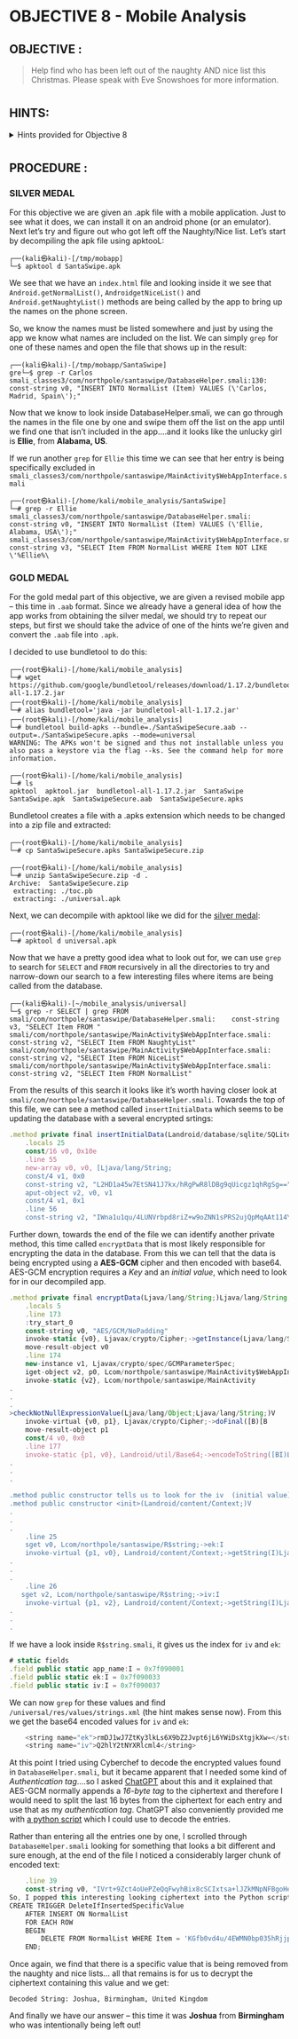 # OBJECTIVE 8 - Mobile Analysis #

## OBJECTIVE : ##
>Help find who has been left out of the naughty AND nice list this Christmas.  Please speak with Eve Snowshoes for more information.
#
## HINTS: ##
<details>
  <summary>Hints provided for Objective 8</summary>
  
>-	EASY
>    -  Try using apktool or jadx
>    -  Maybe look for what names are included and work back from that?
>-  HARD
>    -  So yeah, have you heard about this new Android app format?  Want to convert it to an APK file?
>    -  Obfuscated and encrypted?  Hmph.  Shame you can’t just run strings on the file.
  
</details>

#  

## PROCEDURE : ##
### SILVER MEDAL ###
For this objective we are given an .apk file with a mobile application.  Just to see what it does, we can install it on an android phone (or an emulator).  Next let’s try and figure out who got left off the Naughty/Nice list.  Let’s start by decompiling the apk file using apktooL:
```console
┌──(kali㉿kali)-[/tmp/mobapp]
└─$ apktool d SantaSwipe.apk
```

We see that we have an `index.html` file and looking inside it we see that `Android.getNormalList()`, `AndroidgetNiceList()` and `Android.getNaughtyList()` methods are being called by the app to bring up the names on the phone screen.

So, we know the names must be listed somewhere and just by using the app we know what names are included on the list.  We can simply `grep` for one of these names and open the file that shows up in the result:
```console
┌──(kali㉿kali)-[/tmp/mobapp/SantaSwipe]
gre└─$ grep -r Carlos   
smali_classes3/com/northpole/santaswipe/DatabaseHelper.smali:130:    const-string v0, "INSERT INTO NormalList (Item) VALUES (\'Carlos, Madrid, Spain\');"
```
Now that we know to look inside DatabaseHelper.smali, we can go through the names in the file one by one and swipe them off the list on the app until we find one that isn’t included in the app….and it looks like the unlucky girl is **Ellie**, from **Alabama, US**.

If we run another `grep` for `Ellie` this time we can see that her entry is being specifically excluded in `smali_classes3/com/northpole/santaswipe/MainActivity$WebAppInterface.smali`
```console
┌──(root㉿kali)-[/home/kali/mobile_analysis/SantaSwipe]
└─# grep -r Ellie 
smali_classes3/com/northpole/santaswipe/DatabaseHelper.smali:    const-string v0, "INSERT INTO NormalList (Item) VALUES (\'Ellie, Alabama, USA\');"
smali_classes3/com/northpole/santaswipe/MainActivity$WebAppInterface.smali:    const-string v3, "SELECT Item FROM NormalList WHERE Item NOT LIKE \'%Ellie%\
```

### GOLD MEDAL ###

For the gold medal part of this objective, we are given a revised mobile app – this time in `.aab` format.  Since we already have a general idea of how the app works from obtaining the silver medal, we should try to repeat our steps, but first we should take the advice of one of the hints we’re given and convert the `.aab` file into `.apk`.

I decided to use bundletool to do this:
```console
┌──(root㉿kali)-[/home/kali/mobile_analysis]
└─# wget https://github.com/google/bundletool/releases/download/1.17.2/bundletool-all-1.17.2.jar
┌──(root㉿kali)-[/home/kali/mobile_analysis]
└─# alias bundletool='java -jar bundletool-all-1.17.2.jar'
┌──(root㉿kali)-[/home/kali/mobile_analysis]
└─# bundletool build-apks --bundle=./SantaSwipeSecure.aab --output=./SantaSwipeSecure.apks --mode=universal
WARNING: The APKs won't be signed and thus not installable unless you also pass a keystore via the flag --ks. See the command help for more information.
                                                                                                                                                           
┌──(root㉿kali)-[/home/kali/mobile_analysis]
└─# ls
apktool  apktool.jar  bundletool-all-1.17.2.jar  SantaSwipe  SantaSwipe.apk  SantaSwipeSecure.aab  SantaSwipeSecure.apks
```

Bundletool creates a file with a .apks extension which needs to be changed into a zip file and extracted:
```console
┌──(root㉿kali)-[/home/kali/mobile_analysis]
└─# cp SantaSwipeSecure.apks SantaSwipeSecure.zip                       

┌──(root㉿kali)-[/home/kali/mobile_analysis]
└─# unzip SantaSwipeSecure.zip -d .
Archive:  SantaSwipeSecure.zip
 extracting: ./toc.pb                
 extracting: ./universal.apk         
```

Next, we can decompile with apktool like we did for the [silver medal](#SILVER-MEDAL):
```console
┌──(root㉿kali)-[/home/kali/mobile_analysis]
└─# apktool d universal.apk  
```

Now that we have a pretty good idea what to look out for, we can use `grep` to search for `SELECT` and `FROM` recursively in all the directories to try and narrow-down our search to a few interesting files where items are being called from the database.
```console
┌──(kali㉿kali)-[~/mobile_analysis/universal]
└─$ grep -r SELECT | grep FROM
smali/com/northpole/santaswipe/DatabaseHelper.smali:    const-string v3, "SELECT Item FROM "
smali/com/northpole/santaswipe/MainActivity$WebAppInterface.smali:    const-string v2, "SELECT Item FROM NaughtyList"
smali/com/northpole/santaswipe/MainActivity$WebAppInterface.smali:    const-string v2, "SELECT Item FROM NiceList"
smali/com/northpole/santaswipe/MainActivity$WebAppInterface.smali:    const-string v2, "SELECT Item FROM NormalList"
```

From the results of this search it looks like it’s worth having closer look at `smali/com/northpole/santaswipe/DatabaseHelper.smali`.  Towards the top of this file, we can see a method called `insertInitialData` which seems to be updating the database with a several encrypted srtings:

```javascript
.method private final insertInitialData(Landroid/database/sqlite/SQLiteDatabase;)V
    .locals 25
    const/16 v0, 0x10e
    .line 55
    new-array v0, v0, [Ljava/lang/String;
    const/4 v1, 0x0
    const-string v2, "L2HD1a45w7EtSN41J7kx/hRgPwR8lDBg9qUicgz1qhRgSg=="
    aput-object v2, v0, v1
    const/4 v1, 0x1
    .line 56
    const-string v2, "IWna1u1qu/4LUNVrbpd8riZ+w9oZNN1sPRS2ujQpMqAAt114Yw=="
```
Further down, towards the end of the file we can identify another private method, this time called `encryptData` that is most likely responsible for encrypting the data in the database.  From this we can tell that the data is being encrypted using a **AES-GCM** cipher and then encoded with base64.  AES-GCM encryption requires a *Key* and an *initial value*, which need to look for in our decompiled app.

```javascript
.method private final encryptData(Ljava/lang/String;)Ljava/lang/String;
    .locals 5
    .line 173
    :try_start_0
    const-string v0, "AES/GCM/NoPadding"
    invoke-static {v0}, Ljavax/crypto/Cipher;->getInstance(Ljava/lang/String;)Ljavax/crypto/Cipher;
    move-result-object v0
    .line 174
    new-instance v1, Ljavax/crypto/spec/GCMParameterSpec;
    iget-object v2, p0, Lcom/northpole/santaswipe/MainActivity$WebAppInterface;->this$0:Lcom/northpole/santaswipe/MainActivity;
    invoke-static {v2}, Lcom/northpole/santaswipe/MainActivity
.
.
.
>checkNotNullExpressionValue(Ljava/lang/Object;Ljava/lang/String;)V
    invoke-virtual {v0, p1}, Ljavax/crypto/Cipher;->doFinal([B)[B
    move-result-object p1
    const/4 v0, 0x0
    .line 177
    invoke-static {p1, v0}, Landroid/util/Base64;->encodeToString([BI)Ljava/lang/String;
.
.
.

.method public constructor tells us to look for the iv  (initial value) and ek (encryption key) value in /com/northpole/santaswipe/R$string
.method public constructor <init>(Landroid/content/Context;)V
.
.
.
    .line 25
    sget v0, Lcom/northpole/santaswipe/R$string;->ek:I
    invoke-virtual {p1, v0}, Landroid/content/Context;->getString(I)Ljava/lang/String;
.
.
.
    .line 26
   sget v2, Lcom/northpole/santaswipe/R$string;->iv:I
    invoke-virtual {p1, v2}, Landroid/content/Context;->getString(I)Ljava/lang/String;
.
.
.
```


If we have a look inside `R$string.smali`, it gives us the index for `iv` and `ek`:
```javascript
# static fields
.field public static app_name:I = 0x7f090001
.field public static ek:I = 0x7f090033
.field public static iv:I = 0x7f090037
```

We can now `grep` for these values and find `/universal/res/values/strings.xml` (the hint makes sense now).  From this we get the base64 encoded values for `iv` and `ek`:
```javascript
    <string name="ek">rmDJ1wJ7ZtKy3lkLs6X9bZ2Jvpt6jL6YWiDsXtgjkXw=</string>
    <string name="iv">Q2hlY2tNYXRlcml4</string>
```

At this point I tried using Cyberchef to decode the encrypted values found in `DatabaseHelper.smali`, but it became apparent that I needed some kind of *Authentication tag*….so I asked [ChatGPT](https://chatgpt.com/) about this and it explained that AES-GCM normally appends a *16-byte tag* to the ciphertext and therefore I would need to split the last 16 bytes from the ciphertext for each entry and use that as my *authentication tag*.  ChatGPT also conveniently provided me with [a python script](Code/mobile_analysis_database_decrypt.py) which I could use to decode the entries.

Rather than entering all the entries one by one, I scrolled through `DatabaseHelper.smali` looking for something that looks a bit different and sure enough, at the end of the file I noticed a considerably larger chunk of encoded text:

```javascript
    .line 39
    const-string v0, "IVrt+9Zct4oUePZeQqFwyhBix8cSCIxtsa+lJZkMNpNFBgoHeJlwp73l2oyEh1Y6AfqnfH7gcU9Yfov6u70cUA2/OwcxVt7Ubdn0UD2kImNsclEQ9M8PpnevBX3mXlW2QnH8+Q+SC7JaMUc9CIvxB2HYQG2JujQf6skpVaPAKGxfLqDj+2UyTAVLoeUlQjc18swZVtTQO7Zwe6sTCYlrw7GpFXCAuI6Ex29gfeVIeB7pK7M4kZGy3OIaFxfTdevCoTMwkoPvJuRupA6ybp36vmLLMXaAWsrDHRUbKfE6UKvGoC9d5vqmKeIO9elASuagxjBJ"
So, I popped this interesting looking ciphertext into the Python script that ChatGPT so kindly created for me and deciphered it into an interesting SQL command:
CREATE TRIGGER DeleteIfInsertedSpecificValue
    AFTER INSERT ON NormalList
    FOR EACH ROW
    BEGIN
        DELETE FROM NormalList WHERE Item = 'KGfb0vd4u/4EWMN0bp035hRjjpMiL4NQurjgHIQHNaRaDnIYbKQ9JusGaa1aAkGEVV8=';
    END;
```

Once again, we find that there is a specific value that is being removed from the naughty and nice lists… all that remains is for us to decrypt the ciphertext containing this value and we get:

`Decoded String: Joshua, Birmingham, United Kingdom`

And finally we have our answer – this time it was **Joshua** from **Birmingham** who was intentionally being left out!
